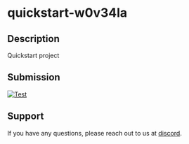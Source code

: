 
# quickstart-w0v34la

## Description
Quickstart project

## Submission
<a href="https://misionhiring.com/submission/project/01HX15H17T485J18RFKA80V8S6/github/Derek-X-Wang" target="_blank"><img src="https://img.shields.io/badge/mision-submit_for_review-brightgreen?style=for-the-badge" alt="Test"></a>

## Support
If you have any questions, please reach out to us at [discord](https://discord.gg/y5cq5vY3qz).
